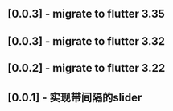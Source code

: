 ## [0.0.3] - migrate to flutter 3.35

## [0.0.3] - migrate to flutter 3.32

## [0.0.2] - migrate to flutter 3.22

## [0.0.1] - 实现带间隔的slider

